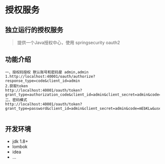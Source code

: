 # 授权服务
## 独立运行的授权服务
> 提供一个Java授权中心，使用 springsecurity oauth2
## 功能介绍
```
一、授权码授权 默认账号和密码是 admin,admin
1.http://localhost:40001/oauth/authorize?response_type=code&client_id=admin
2.获取token
http://localhost:40001/oauth/token?grant_type=authorization_code&client_id=admin&client_secret=admin&code=xsUAzT
二、密码模式
http://localhost:40001/oauth/token?grant_type=password&client_id=admin&client_secret=admin&code=mEbKLw&username=admin&password=admin


```
## 开发环境

- jdk 1.8+
- lombok
- idea
- ...